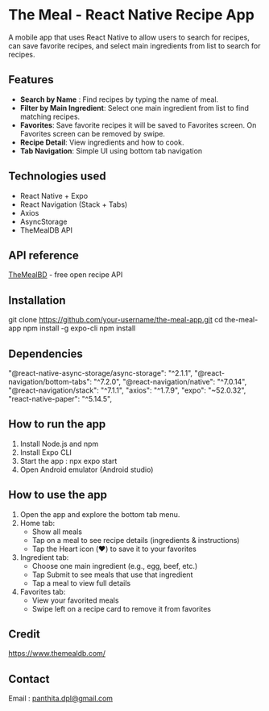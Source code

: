 # The Meal - React Native Recipe App

A mobile app that uses React Native to allow users to search for recipes, can save favorite recipes, and select main ingredients from list to search for recipes.


## Features

- **Search by Name** : Find recipes by typing the name of meal.
- **Filter by Main Ingredient**: Select one main ingredient from list to find matching recipes.
- **Favorites**: Save favorite recipes it will be saved to Favorites screen. On Favorites screen can be removed by swipe.
- **Recipe Detail**: View ingredients and how to cook.
- **Tab Navigation**: Simple UI using bottom tab navigation

## Technologies used

- React Native + Expo
- React Navigation (Stack + Tabs)
- Axios
- AsyncStorage
- TheMealDB API

## API reference

[TheMealBD](https://www.themealdb.com/) - free open recipe API

## Installation

git clone https://github.com/your-username/the-meal-app.git
cd the-meal-app
npm install -g expo-cli
npm install

## Dependencies

"@react-native-async-storage/async-storage": "^2.1.1",
"@react-navigation/bottom-tabs": "^7.2.0",
"@react-navigation/native": "^7.0.14",
"@react-navigation/stack": "^7.1.1",
"axios": "^1.7.9",
"expo": "~52.0.32",
"react-native-paper": "^5.14.5",


## How to run the app

1. Install Node.js and npm
2. Install Expo CLI
3. Start the app :
   npx expo start
5. Open Android emulator (Android studio)

## How to use the app

1. Open the app and explore the bottom tab menu.
2. Home tab:
	- Show all meals
	- Tap on a meal to see recipe details (ingredients & instructions)
	- Tap the Heart icon (❤️) to save it to your favorites
3. Ingredient tab:
	- Choose one main ingredient (e.g., egg, beef, etc.)
	- Tap Submit to see meals that use that ingredient
	- Tap a meal to view full details
4. Favorites tab:
	- View your favorited meals
	- Swipe left on a recipe card to remove it from favorites


## Credit

https://www.themealdb.com/

## Contact
Email : panthita.dpl@gmail.com
